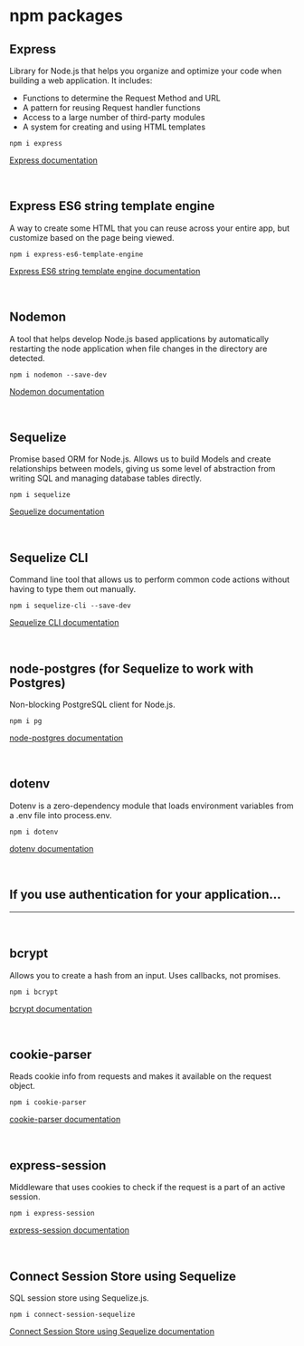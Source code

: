 # npm packages

## Express
Library for Node.js that helps you organize and optimize your code when building a web application. It includes: 
* Functions to determine the Request Method and URL
* A pattern for reusing Request handler functions 
* Access to a large number of third-party modules
* A system for creating and using HTML templates

`npm i express`

[Express documentation](http://expressjs.com/)

<br>

## Express ES6 string template engine
A way to create some HTML that you can reuse across your entire app, but customize based on the page being viewed. 

`npm i express-es6-template-engine`

[Express ES6 string template engine documentation](https://www.npmjs.com/package/express-es6-template-engine)

<br>

## Nodemon
A tool that helps develop Node.js based applications by automatically restarting the node application when file changes in the directory are detected.

`npm i nodemon --save-dev`

[Nodemon documentation](https://www.npmjs.com/package/nodemon)

<br>

## Sequelize
Promise based ORM for Node.js. Allows us to build Models and create relationships between models, giving us some level of abstraction from writing SQL and managing database tables directly.

`npm i sequelize`

[Sequelize documentation](https://sequelize.org/)

<br>

## Sequelize CLI
Command line tool that allows us to perform common code actions without having to type them out manually.

`npm i sequelize-cli --save-dev`

[Sequelize CLI documentation](https://www.npmjs.com/package/sequelize-cli)

<br>

## node-postgres (for Sequelize to work with Postgres)
Non-blocking PostgreSQL client for Node.js.

`npm i pg`

[node-postgres documentation](https://www.npmjs.com/package/pg)

<br>

## dotenv
Dotenv is a zero-dependency module that loads environment variables from a .env file into process.env.

`npm i dotenv`

[dotenv documentation](https://www.npmjs.com/package/dotenv)

<br>

## If you use authentication for your application...
***

<br>

## bcrypt
Allows you to create a hash from an input. Uses callbacks, not promises. 

`npm i bcrypt`

[bcrypt documentation](https://www.npmjs.com/package/bcrypt)

<br>

## cookie-parser
Reads cookie info from requests and makes it available on the request object.

`npm i cookie-parser`

[cookie-parser documentation](https://www.npmjs.com/package/cookie-parser)

<br>

## express-session
Middleware that uses cookies to check if the request is a part of an active session.

`npm i express-session`

[express-session documentation](https://www.npmjs.com/package/express-session)

<br>

## Connect Session Store using Sequelize
SQL session store using Sequelize.js.

`npm i connect-session-sequelize`

[Connect Session Store using Sequelize documentation](https://www.npmjs.com/package/connect-session-sequelize)
